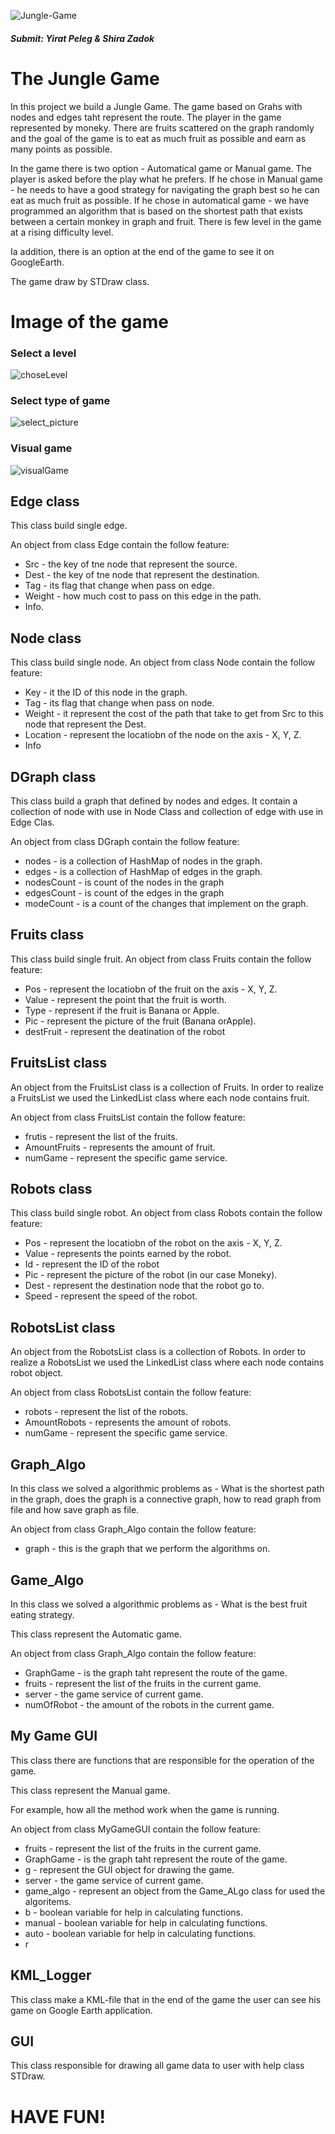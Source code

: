 ![Jungle-Game](https://user-images.githubusercontent.com/58064644/72680447-a2f12300-3ac2-11ea-86b5-a3ebffd9234b.png)

##### Submit: Yirat Peleg & Shira Zadok

# The Jungle Game
In this project we build a Jungle Game.
The game based on Grahs with nodes and edges taht represent the route. The player in the game represented by moneky. There are fruits scattered on the graph randomly and the goal of the game is to eat as much fruit as possible and earn as many points as possible.

In the game there is two option - Automatical game or Manual game. The player is asked before the play what he prefers. If he chose in Manual game - he needs to have a good strategy for navigating the graph best so he can eat as much fruit as possible.
If he chose in automatical game - we have programmed an algorithm that is based on the shortest path that exists between a certain monkey in graph and fruit.
There is few level in the game at a rising difficulty level.

Ia addition, there is an option at the end of the game to see it on GoogleEarth.

The game draw by STDraw class.

# Image of the game

### Select a level 
![choseLevel](https://user-images.githubusercontent.com/58064644/72608537-8ff81a80-392b-11ea-8b20-00d72f9c8ddf.png)

### Select type of game
![select_picture](https://user-images.githubusercontent.com/58064644/72687706-41a07280-3b09-11ea-9f88-dc6262fceba3.png)

### Visual game 
![visualGame](https://user-images.githubusercontent.com/58064644/72686440-92aa6980-3afd-11ea-86f4-1548e1d54203.png)

## Edge class
This class build single edge.

 An object from class Edge contain the follow feature:
* Src - the key of tne node that represent the source.
* Dest - the key of tne node that represent the destination.
* Tag - its flag that change when pass on edge.
* Weight - how much cost to pass on this edge in the path.
* Info.

## Node class
This class build single node.
An object from class Node contain the follow feature:
* Key - it the ID of this node in the graph.
* Tag - its flag that change when pass on node.
* Weight - it represent the cost of the path that take to get from Src to this node that represent the Dest.
* Location - represent the locatiobn of the node on the axis - X, Y, Z.
* Info

## DGraph class
This class build a graph that defined by nodes and edges. It contain a collection of node with use in Node Class and collection of edge with use in Edge Clas.

An object from class DGraph contain the follow feature:
* nodes - is a collection of HashMap of nodes in the graph.
* edges - is a collection of HashMap of edges in the graph.
* nodesCount - is count of the nodes in the graph  
* edgesCount - is count of the edges in the graph
* modeCount - is a count of the changes that implement on the graph.

## Fruits class
This class build single fruit.
An object from class Fruits contain the follow feature:
* Pos - represent the locatiobn of the fruit on the axis - X, Y, Z.
* Value - represent the point that the fruit is worth.
* Type - represent if the fruit is Banana or Apple.
* Pic - represent the picture of the fruit (Banana orApple).
* destFruit - represent the deatination of the robot


## FruitsList class
An object from the FruitsList class is a collection of Fruits. In order to realize a FruitsList we used the LinkedList class where each node contains fruit.

An object from class FruitsList contain the follow feature:
* frutis - represent the list of the fruits.
* AmountFruits - represents the amount of fruit.
* numGame - represent the specific game service.

## Robots class
This class build single robot.
An object from class Robots contain the follow feature:
* Pos - represent the locatiobn of the robot on the axis - X, Y, Z.
* Value - represents the points earned by the robot.
* Id - represent the ID of the robot
* Pic - represent the picture of the robot (in our case Moneky).
* Dest - represent the destination node that the robot go to.
* Speed - represent the speed of the robot.

## RobotsList class
An object from the RobotsList class is a collection of Robots. In order to realize a RobotsList we used the LinkedList class where each node contains robot object.

An object from class RobotsList contain the follow feature:
* robots - represent the list of the robots.
* AmountRobots - represents the amount of robots.
* numGame - represent the specific game service.

## Graph_Algo
In this class we solved a algorithmic problems as - What is the shortest path in the graph, does the graph is a connective graph, how to read graph from file and how save graph as file.

An object from class Graph_Algo contain the follow feature:
* graph - this is the graph that we perform the algorithms on.

## Game_Algo
In this class we solved a algorithmic problems as - What is the best fruit eating strategy.

This class represent the Automatic game.

An object from class Graph_Algo contain the follow feature:
* GraphGame - is the graph taht represent the route of the game.
* fruits - represent the list of the fruits in the current game.
* server - the game service of current game.
* numOfRobot - the amount of the robots in the current game.

## My Game GUI
This class there are functions that are responsible for the operation of the game.

This class represent the Manual game.

For example, how all the method work when the game is running.

An object from class MyGameGUI contain the follow feature:
* fruits - represent the list of the fruits in the current game.
* GraphGame - is the graph taht represent the route of the game. 
* g - represent the GUI object for drawing the game.
* server - the game service of current game.
* game_algo - represent an object from the Game_ALgo class for used the algoritems.
* b - boolean variable for help in calculating functions.
* manual - boolean variable for help in calculating functions.
* auto - boolean variable for help in calculating functions.
* r

## KML_Logger
This class make a KML-file that in the end of the game the user can see his game on Google Earth application.  

## GUI
This class responsible for drawing all game data to user with help class STDraw.


# HAVE FUN!
